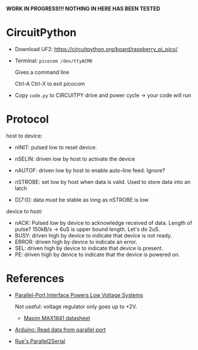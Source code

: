 **WORK IN PROGRESS!!! NOTHING IN HERE HAS BEEN TESTED**

# CircuitPython


* Download UF2: https://circuitpython.org/board/raspberry_pi_pico/
* Terminal: `picocom /dev/ttyACM0`

    Gives a command line

    Ctrl-A Ctrl-X to exit picocom

* Copy `code.py` to CIRCUITPY drive and power cycle -> your code will run

# Protocol

host to device:

* nINIT: pulsed low to reset device.
* nSELIN: driven low by host to activate the device
* nAUTOF: driven low by host to enable auto-line feed. Ignore?

* nSTROBE: set low by host when data is valid. Used to store data into an latch
* D[7:0]: data must be stable as long as nSTROBE is low

device to host:

* nACK: Pulsed low by device to acknowledge received of data. Length of pulse?
    150kB/s -> 6uS is upper bound length. Let's do 2uS.
* BUSY: driven high by device to indicate that device is not ready. 
* ERROR: driven high by device to indicate an error.
* SEL: driven high by device to indicate that device is present.
* PE: driven high by device to indicate that the device is powered on.


# References

* [Parallel-Port Interface Powers Low Voltage Systems](https://www.analog.com/en/design-notes/parallelport-interface-powers-low-voltage-systems.html)

    Not useful: voltage regulator only goes up to +2V.

    * [Maxim MAX1841 datasheet](https://www.mouser.com/datasheet/2/256/MAX1840-MAX1841-1308121.pdf)

* [Arduino: Read data from parallel port](https://forum.arduino.cc/t/read-data-from-parallel-port/105648/15)

 * [Rue's Parallel2Serial](https://github.com/ruenahcmohr/Parallel2Serial)
